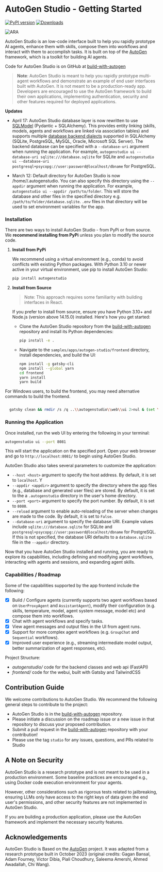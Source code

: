 # AutoGen Studio - Getting Started

[![PyPI version](https://badge.fury.io/py/autogenstudio.svg)](https://badge.fury.io/py/autogenstudio)
[![Downloads](https://static.pepy.tech/badge/autogenstudio/week)](https://pepy.tech/project/autogenstudio)

![ARA](./img/ara_stockprices.png)

AutoGen Studio is an low-code interface built to help you rapidly prototype AI agents, enhance them with skills, compose them into workflows and interact with them to accomplish tasks. It is built on top of the [AutoGen](https://autogenhub.github.io/autogen) framework, which is a toolkit for building AI agents.

Code for AutoGen Studio is on GitHub at [build-with-autogen](https://github.com/autogenhub/build-with-autogen/tree/main/samples/apps/autogen-studio)

> **Note**: AutoGen Studio is meant to help you rapidly prototype multi-agent workflows and demonstrate an example of end user interfaces built with AutoGen. It is not meant to be a production-ready app. Developers are encouraged to use the AutoGen framework to build their own applications, implementing authentication, security and other features required for deployed applications.

**Updates**

- April 17: AutoGen Studio database layer is now rewritten to use [SQLModel](https://sqlmodel.tiangolo.com/) (Pydantic + SQLAlchemy). This provides entity linking (skills, models, agents and workflows are linked via association tables) and supports multiple [database backend dialects](https://docs.sqlalchemy.org/en/20/dialects/) supported in SQLAlchemy (SQLite, PostgreSQL, MySQL, Oracle, Microsoft SQL Server). The backend database can be specified with a `--database-uri` argument when running the application. For example, `autogenstudio ui --database-uri sqlite:///database.sqlite` for SQLite and `autogenstudio ui --database-uri postgresql+psycopg://user:password@localhost/dbname` for PostgreSQL.

- March 12: Default directory for AutoGen Studio is now /home/<user>/.autogenstudio. You can also specify this directory using the `--appdir` argument when running the application. For example, `autogenstudio ui --appdir /path/to/folder`. This will store the database and other files in the specified directory e.g. `/path/to/folder/database.sqlite`. `.env` files in that directory will be used to set environment variables for the app.

### Installation

There are two ways to install AutoGen Studio - from PyPi or from source. We **recommend installing from PyPi** unless you plan to modify the source code.

1.  **Install from PyPi**

    We recommend using a virtual environment (e.g., conda) to avoid conflicts with existing Python packages. With Python 3.10 or newer active in your virtual environment, use pip to install AutoGen Studio:

    ```bash
    pip install autogenstudio
    ```

2.  **Install from Source**

    > Note: This approach requires some familiarity with building interfaces in React.

    If you prefer to install from source, ensure you have Python 3.10+ and Node.js (version above 14.15.0) installed. Here's how you get started:

    - Clone the AutoGen Studio repository from the [build-with-autogen](https://github.com/autogenhub/build-with-autogen) repository and install its Python dependencies:

      ```bash
      pip install -e .
      ```

    - Navigate to the `samples/apps/autogen-studio/frontend` directory, install dependencies, and build the UI:

      ```bash
      npm install -g gatsby-cli
      npm install --global yarn
      cd frontend
      yarn install
      yarn build
      ```

For Windows users, to build the frontend, you may need alternative commands to build the frontend.

```bash

  gatsby clean && rmdir /s /q ..\\autogenstudio\\web\\ui 2>nul & (set \"PREFIX_PATH_VALUE=\" || ver>nul) && gatsby build --prefix-paths && xcopy /E /I /Y public ..\\autogenstudio\\web\\ui

```

### Running the Application

Once installed, run the web UI by entering the following in your terminal:

```bash
autogenstudio ui --port 8081
```

This will start the application on the specified port. Open your web browser and go to `http://localhost:8081/` to begin using AutoGen Studio.

AutoGen Studio also takes several parameters to customize the application:

- `--host <host>` argument to specify the host address. By default, it is set to `localhost`. Y
- `--appdir <appdir>` argument to specify the directory where the app files (e.g., database and generated user files) are stored. By default, it is set to the a `.autogenstudio` directory in the user's home directory.
- `--port <port>` argument to specify the port number. By default, it is set to `8080`.
- `--reload` argument to enable auto-reloading of the server when changes are made to the code. By default, it is set to `False`.
- `--database-uri` argument to specify the database URI. Example values include `sqlite:///database.sqlite` for SQLite and `postgresql+psycopg://user:password@localhost/dbname` for PostgreSQL. If this is not specified, the database URI defaults to a `database.sqlite` file in the `--appdir` directory.

Now that you have AutoGen Studio installed and running, you are ready to explore its capabilities, including defining and modifying agent workflows, interacting with agents and sessions, and expanding agent skills.

### Capabilities / Roadmap

Some of the capabilities supported by the app frontend include the following:

- [x] Build / Configure agents (currently supports two agent workflows based on `UserProxyAgent` and `AssistantAgent`), modify their configuration (e.g. skills, temperature, model, agent system message, model etc) and compose them into workflows.
- [x] Chat with agent workflows and specify tasks.
- [x] View agent messages and output files in the UI from agent runs.
- [x] Support for more complex agent workflows (e.g. `GroupChat` and `Sequential` workflows).
- [x] Improved user experience (e.g., streaming intermediate model output, better summarization of agent responses, etc).

Project Structure:

- _autogenstudio/_ code for the backend classes and web api (FastAPI)
- _frontend/_ code for the webui, built with Gatsby and TailwindCSS

## Contribution Guide

We welcome contributions to AutoGen Studio. We recommend the following general steps to contribute to the project:

- AutoGen Studio is in the [build-with-autogen](https://github.com/autogenhub/build-with-autogen) repository.
- Please initiate a discussion on the roadmap issue or a new issue in that repository to discuss your proposed contribution.
- Submit a pull request in the [build-with-autogen](https://github.com/autogenhub/build-with-autogen) repository with your contribution!
- Please use the tag `studio` for any issues, questions, and PRs related to Studio

## A Note on Security

AutoGen Studio is a research prototype and is not meant to be used in a production environment. Some baseline practices are encouraged e.g., using Docker code execution environment for your agents.

However, other considerations such as rigorous tests related to jailbreaking, ensuring LLMs only have access to the right keys of data given the end user's permissions, and other security features are not implemented in AutoGen Studio.

If you are building a production application, please use the AutoGen framework and implement the necessary security features.

## Acknowledgements

AutoGen Studio is Based on the [AutoGen](https://autogenhub.github.io/autogen) project. It was adapted from a research prototype built in October 2023 (original credits: Gagan Bansal, Adam Fourney, Victor Dibia, Piali Choudhury, Saleema Amershi, Ahmed Awadallah, Chi Wang).
